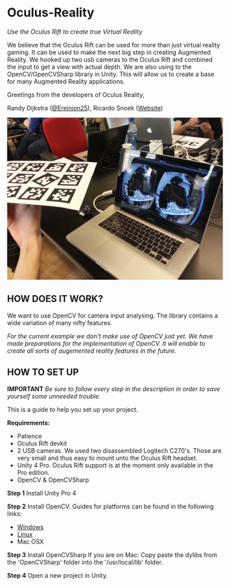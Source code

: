 Oculus-Reality
==============
*Use the Oculus Rift to create true Virtual Reality*


We believe that the Oculus Rift can be used for more than just virtual reality gaming. It can be used to make the next big step in creating Augmented Reality. We hooked up two usb cameras to the Oculus Rift and combined the input to get a view with actual depth. We are also using to the OpenCV/OpenCVSharp library in Unity. This will allow us to create a base for many Augmented Reality applications.


Greetings from the developers of Oculus Reality,

Randy Dijkstra	(<a href="https://twitter.com/Ereinion25" target="_blank">@Ereinion25</a>),
Ricardo Snoek 	(<a href="http://ricardoismy.name" target="_blank">Website</a>)

![alt tag](https://github.com/randydijkstra/Oculus-Reality/blob/master/Photos/Wall-E%20in%20your%20hand.jpg)

HOW DOES IT WORK?
--------------


We want to use OpenCV for camera input analysing. The library contains a wide variation of many nifty features.

*For the current example we don't make use of OpenCV just yet. We have made preparations for the implementation of OpenCV. It will enable to create all sorts of augemented reality features in the future.*


HOW TO SET UP
--------------

**IMPORTANT** *Be sure to follow every step in the description in order to save yourself some unneeded trouble.*

This is a guide to help you set up your project.

**Requirements:**
- Patience 
- Oculus Rift devkit
- 2 USB cameras. We used two disassembled Logitech C270's. Those are very small and thus easy to mount unto the Oculus Rift headset.
- Unity 4 Pro. Oculus Rift support is at the moment only available in the Pro edition.
- OpenCV & OpenCVSharp

**Step 1**
Install Unity Pro 4

**Step 2**
Install OpenCV. 
Guides for platforms can be found in the following links:
- <a href="http://docs.opencv.org/doc/tutorials/introduction/windows_install/windows_install.html">Windows</a>
- <a href="http://docs.opencv.org/doc/tutorials/introduction/linux_install/linux_install.html">Linux<a>
- Mac OSX

**Step 3**
Install OpenCVSharp
If you are on Mac: Copy paste the dylibs from the 'OpenCVSharp' folder into the '/usr/local/lib' folder.

**Step 4**
Open a new project in Unity.